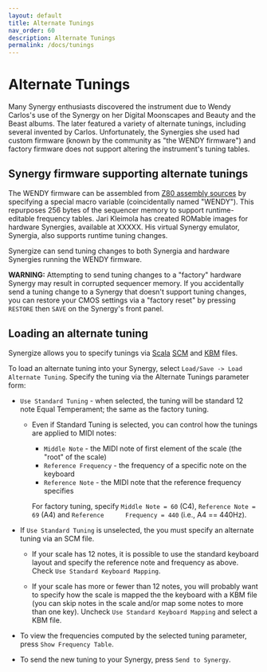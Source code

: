 ```yaml
---
layout: default
title: Alternate Tunings
nav_order: 60
description: Alternate Tunings
permalink: /docs/tunings
---
```


# Alternate Tunings

Many Synergy enthusiasts discovered the instrument due to Wendy Carlos's use of the Synergy on her Digital Moonscapes and Beauty and the Beast albums.   The later featured a variety of alternate tunings, including several invented by Carlos. Unfortunately, the Synergies she used had custom firmware (known by the community as "the WENDY firmware") and factory firmware does not support altering the instrument's tuning tables.

## Synergy firmware supporting alternate tunings

The WENDY firmware can be assembled from [Z80 assembly sources](https://chinenual.github.io/synergize/docs/acknowledgements#original-z80-firmware-synhcs-source-code-and-voice-libraries) by specifying a special macro variable (coincidentally named "WENDY").  This repurposes 256 bytes of the sequencer memory to support runtime-editable frequency tables.   Jari Kleimola has created ROMable images for hardware Synergies, available at XXXXX.   His virtual Synergy emulator, Synergia, also supports runtime tuning changes.

Synergize can send tuning changes to both Synergia and hardware Synergies running the WENDY firmware.

<p class="callout">
<b>WARNING:</b> Attempting to send tuning changes to a "factory" hardware Synergy may result in
  corrupted sequencer memory.  If you accidentally send a tuning change to a Synergy that doesn't
  support tuning  changes, you can restore your CMOS settings via a "factory reset" by pressing
  <code class="highlighter-rouge">RESTORE</code> then <code class="highlighter-rouge">SAVE</code>
  on the Synergy's front panel.
</p>

## Loading an alternate tuning

Synergize allows you to specify tunings via [Scala](http://www.huygens-fokker.org/scala/) [SCM](http://www.huygens-fokker.org/scala/scl_format.html) and [KBM](http://www.huygens-fokker.org/scala/help.htm#mappings) files. 

To load an alternate tuning into your Synergy, select `Load/Save -> Load Alternate Tuning`. Specify the tuning via the Alternate Tunings parameter form:

* `Use Standard Tuning` - when selected, the tuning will be standard 12 note Equal Temperament; the same as the factory tuning.

   * Even if Standard Tuning is selected, you can control how the tunings are applied to MIDI notes:
       * `Middle Note` - the MIDI note of first element of the scale (the "root" of the scale)
       * `Reference Frequency` - the frequency of a specific note on the keyboard
       * `Reference Note` - the MIDI note that the reference frequency specifies

       For factory tuning, specify `Middle Note = 60` (C4), `Reference Note = 69` (A4)  and
       `Reference      Frequency = 440` (i.e., A4 == 440Hz). 

* If `Use Standard Tuning` is unselected, the you must specify an alternate tuning via an SCM file.

   * If your scale has 12 notes, it is possible to use the standard keyboard layout and specify the
     reference note and frequency as above. Check `Use Standard Keyboard Mapping`.

   * If your scale has more or fewer than 12 notes, you will probably want to specify how the scale
     is mapped the the keyboard with a KBM file (you can skip notes in the scale and/or map some
     notes to more than one key).  Uncheck `Use Standard Keyboard Mapping` and
     select a KBM file. 

* To view the frequencies computed by the selected tuning parameter, press `Show Frequency Table`.  

* To send the new tuning to your Synergy, press `Send to Synergy`.



